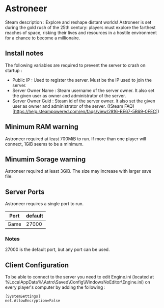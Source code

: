 # Astroneer

Steam description :  Explore and reshape distant worlds! Astroneer is set during the gold rush of the 25th century: players must explore the farthest reaches of space, risking their lives and resources in a hostile environment for a chance to become a millionaire.

## Install notes

The following variables are required to prevent the server to crash on startup :
* Public IP : Used to register the server. Must be the IP used to join the server.
* Server Owner Name : Steam username of the server owner. It also set the given user as owner and administrator of the server.
* Server Owner Guid : Steam id of the server owner. It also set the given user as owner and administrator of the server. ((Steam FAQ)[https://help.steampowered.com/en/faqs/view/2816-BE67-5B69-0FEC])

## Minimum RAM warning

Astroneer required at least 700MiB to run. If more than one player will connect, 1GiB seems to be a minimum.

## Minumim Sorage warning

Astroneer required at least 3GiB. The size may increase with larger save file.

## Server Ports

Astroneer requires a single port to run.

| Port        | default |
|-------------|---------|
| Game        | 27000   |

### Notes

27000 is the default port, but any port can be used.


## Client Configuration

To be able to connect to the server you need to edit Engine.ini (located at %LocalAppData%\Astro\Saved\Config\WindowsNoEditor\Engine.ini) on every player's computer by adding the following :

```
[SystemSettings]
net.AllowEncryption=False
```
